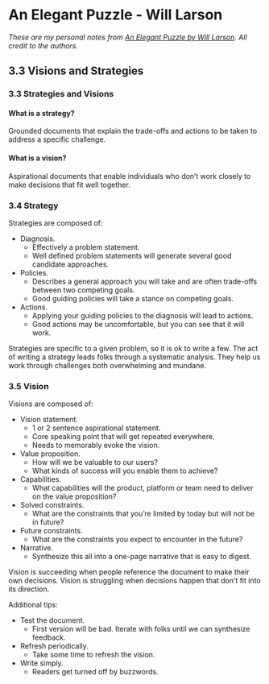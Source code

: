 # An Elegant Puzzle - Will Larson

_These are my personal notes from [An Elegant Puzzle by Will Larson](https://lethain.com/elegant-puzzle/). All credit to the authors._

## 3.3 Visions and Strategies

### 3.3 Strategies and Visions

#### What is a strategy?
Grounded documents that explain the trade-offs and actions to be taken to address a specific challenge.

#### What is a vision?
Aspirational documents that enable individuals who don’t work closely to make decisions that fit well together.

### 3.4 Strategy

Strategies are composed of:
* Diagnosis. 
    * Effectively a problem statement. 
    * Well defined problem statements will generate several good candidate approaches.
* Policies. 
    * Describes a general approach you will take and are often trade-offs between two competing goals.
    * Good guiding policies will take a stance on competing goals.
* Actions. 
    * Applying your guiding policies to the diagnosis will lead to actions. 
    * Good actions may be uncomfortable, but you can see that it will work.

Strategies are specific to a given problem, so it is ok to write a few. 
The act of writing a strategy leads folks through a systematic analysis. 
They help us work through challenges both overwhelming and mundane.

### 3.5 Vision

Visions are composed of:

* Vision statement. 
    * 1 or 2 sentence aspirational statement. 
    * Core speaking point that will get repeated everywhere. 
    * Needs to memorably evoke the vision.
* Value proposition. 
    * How will we be valuable to our users? 
    * What kinds of success will you enable them to achieve?
* Capabilities. 
    * What capabilities will the product, platform or team need to deliver on the value proposition? 
* Solved constraints. 
    * What are the constraints that you’re limited by today but will not be in future?
* Future constraints. 
    * What are the constraints you expect to encounter in the future?
* Narrative.
    * Synthesize this all into a one-page narrative that is easy to digest.

Vision is succeeding when people reference the document to make their own decisions. 
Vision is struggling when decisions happen that don’t fit into its direction.

Additional tips:
* Test the document. 
    * First version will be bad. Iterate with folks until we can synthesize feedback.
* Refresh periodically. 
    * Take some time to refresh the vision.
* Write simply. 
    * Readers get turned off by buzzwords.
